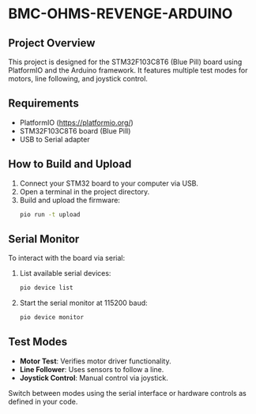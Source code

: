 # BMC-OHMS-REVENGE-ARDUINO

## Project Overview
This project is designed for the STM32F103C8T6 (Blue Pill) board using PlatformIO and the Arduino framework. It features multiple test modes for motors, line following, and joystick control.

## Requirements
- PlatformIO (https://platformio.org/)
- STM32F103C8T6 board (Blue Pill)
- USB to Serial adapter 

## How to Build and Upload
1. Connect your STM32 board to your computer via USB.
2. Open a terminal in the project directory.
3. Build and upload the firmware:
   ```bash
   pio run -t upload
   ```

## Serial Monitor
To interact with the board via serial:
1. List available serial devices:
   ```bash
   pio device list
   ```
2. Start the serial monitor at 115200 baud:
   ```bash
   pio device monitor
   ```

## Test Modes
- **Motor Test**: Verifies motor driver functionality.
- **Line Follower**: Uses sensors to follow a line.
- **Joystick Control**: Manual control via joystick.

Switch between modes using the serial interface or hardware controls as defined in your code.

